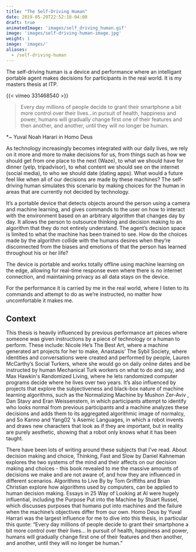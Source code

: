 ```yaml
---
title: "The Self-Driving Human"
date: 2019-05-20T22:52:10-04:00
draft: true
animatedImage: 'images/self_driving_human.gif'
image: 'images/self-driving-human-image.jpg'
weight: 1
image: 'images/'
aliases:
  - /self-driving-human
---
```


The self-driving human is a device and performance where an intelligant portable agent makes decisions for participants in the real world. It is my masters thesis at ITP.

<!--more-->

{{< vimeo 331468540 >}}

> Every day millions of people decide to grant their smartphone a bit more control over their lives…in pursuit of health, happiness and power, humans will gradually change first one of their features and then another, and another, until they will  no longer be human.

*~ Yuval Noah Harari in Homo Deus

As technology increasingly becomes integrated with our daily lives, we rely on it more and more to make decisions for us, from things such as how we should get from one place to the next (Waze), to what we should have for dinner (yelp, tripadvisor), to what content we should see on the internet (social media), to who we should date (dating apps). What would a future feel like when all of our decisions are made by these machines? The self-driving human simulates this scenario by making choices for the human in areas that are currently not decided by technology. 

It’s a portable device that detects objects around the person using a camera and machine learning, and gives commands to the user on how to interact with the environment based on an arbitrary algorithm that changes day by day. It allows the person to outsource thinking and decision making to an algorithm that they do not entirely understand. The agent’s decision space is limited to what the machine has been trained to see.  How do the choices made by the algorithm collide with the humans desires when they’re disconnected from the biases and emotions of that the person has learned throughout his or her life? 

The device is portable and works totally offline using machine learning on the edge, allowing for real-time response even where there is no internet connection, and maintaining privacy as all data stays on the device.

For the performance it is carried by me in the real world, where I listen to its commands and attempt to do as we’re instructed, no matter how uncomfortable it makes me.

## Context

This thesis is heavily influenced by previous performance art pieces where someone was given instructions by a piece of technology or a human to perform. These include: Nicole He’s The Best Art, where a machine generated art projects for her to make, Anastasis’ The Sybil Society, where identities and conversations were created and performed by people, Lauren McCarthy’s Social Turkers, where she would go on daily online dates and be instructed by human Mechanical Turk workers on what to do and say, and Max Hawkin's Randomized Living, where he lets randomized computer programs decide where he lives over two years. It’s also influenced by projects that explore the subjectiveness and black-box nature of machine learning algorithms, such as the Normalizing Machine by Mushon Zer-Aviv , Dan Stavy and Eran Weissenstern, in which participants attempt to identify who looks normal from previous participants and a machine analyzes these decisions and adds them to its aggregated algorithmic image of normalcy, and So Kanno and Yang02 ‘s Asemic Languages, in which a robot invents and draws new characters that look as if they are important, but in reality are purely aesthetic, showing that a robot only knows what it has been taught. 

There have been lots of writing around these subjects that I’ve read. About decision making and choice, Thinking, Fast and Slow by Daniel Kahneman explores the two systems of the mind and their affects on our decision making and choices - this book revealed to me the massive amounts of decisions we make and are not aware of, and how they are influenced in different scenarios. Algorithms to Live By by Tom Griffiths and Brian Christian explore how algorithms used by computers, can be applied to human decision making. Essays in 25 Way of Looking at AI were hugely influential, including the Purpose Put into the Machine by Stuart Russel, which discusses purposes that humans put into machines and the failure when the machine’s objectives differ from our own. Homo Deus by Yuval Harrari was the largest influence for me to dive into this thesis, in particular this quote: “Every day millions of people decide to grant their smartphone a bit more control over their lives… In pursuit of health, happiness and power, humans will gradually change first one of their features and then another, and another, until they will no longer be human.”